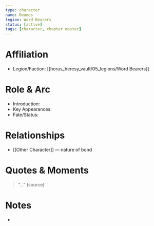 ```yaml
---
type: character
name: Deumos
legion: Word Bearers
status: [active]
tags: [character, chapter master]
---
```

# Affiliation
- Legion/Faction: [[horus_heresy_vault/05_legions/Word Bearers]]

# Role & Arc
- Introduction:  
- Key Appearances:  
- Fate/Status:  

# Relationships
- [[Other Character]] — nature of bond

# Quotes & Moments
> “...” (source)

# Notes
-
